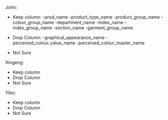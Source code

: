 John:
- Keep column:
    -prod_name
    -product_type_name
    -product_group_name
    -colour_group_name
    -department_name
    -index_name	
    -index_group_name
    -section_name
    -garment_group_name

- Drop Column:
    -graphical_appearance_name
    -perceived_colour_value_name
    -perceived_colour_master_name

- Not Sure

Xingeng:
- Keep column
- Drop Column
- Not Sure

Yibo:
- Keep column
- Drop Column
- Not Sure


